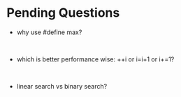 # Pending Questions

- why use #define max?
<br>

- which is better performance wise: ++i or i=i+1 or i+=1?
<br>

- linear search vs binary search?
<br>
 
